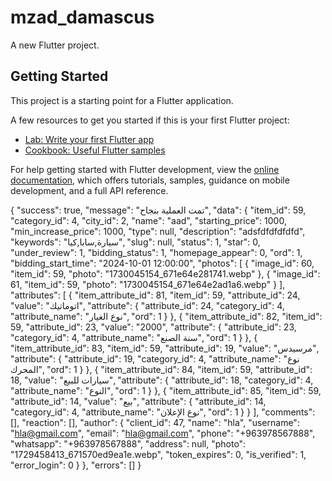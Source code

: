 # mzad_damascus

A new Flutter project.

## Getting Started

This project is a starting point for a Flutter application.

A few resources to get you started if this is your first Flutter project:

- [Lab: Write your first Flutter app](https://docs.flutter.dev/get-started/codelab)
- [Cookbook: Useful Flutter samples](https://docs.flutter.dev/cookbook)

For help getting started with Flutter development, view the
[online documentation](https://docs.flutter.dev/), which offers tutorials,
samples, guidance on mobile development, and a full API reference.

{
"success": true,
"message": "تمت العملية بنجاح",
"data": {
"item_id": 59,
"category_id": 4,
"city_id": 2,
"name": "aad",
"starting_price": 1000,
"min_increase_price": 1000,
"type": null,
"description": "adsfdfdfdfdfd",
"keywords": "سيارة,سابا,كيا",
"slug": null,
"status": 1,
"star": 0,
"under_review": 1,
"bidding_status": 1,
"homepage_appear": 0,
"ord": 1,
"bidding_start_time": "2024-10-01 12:00:00",
"photos": [
{
"image_id": 60,
"item_id": 59,
"photo": "1730045154_671e64e281741.webp"
},
{
"image_id": 61,
"item_id": 59,
"photo": "1730045154_671e64e2ad1a6.webp"
}
],
"attributes": [
{
"item_attribute_id": 81,
"item_id": 59,
"attribute_id": 24,
"value": "اتوماتيك",
"attribute": {
"attribute_id": 24,
"category_id": 4,
"attribute_name": "نوع الغيار",
"ord": 1
}
},
{
"item_attribute_id": 82,
"item_id": 59,
"attribute_id": 23,
"value": "2000",
"attribute": {
"attribute_id": 23,
"category_id": 4,
"attribute_name": "سنة الصنع",
"ord": 1
}
},
{
"item_attribute_id": 83,
"item_id": 59,
"attribute_id": 19,
"value": "مرسيدس",
"attribute": {
"attribute_id": 19,
"category_id": 4,
"attribute_name": "نوع المحرك",
"ord": 1
}
},
{
"item_attribute_id": 84,
"item_id": 59,
"attribute_id": 18,
"value": "سيارات للبيع",
"attribute": {
"attribute_id": 18,
"category_id": 4,
"attribute_name": "النوع",
"ord": 1
}
},
{
"item_attribute_id": 85,
"item_id": 59,
"attribute_id": 14,
"value": "بيع",
"attribute": {
"attribute_id": 14,
"category_id": 4,
"attribute_name": "نوع الإعلان",
"ord": 1
}
}
],
"comments": [],
"reaction": [],
"author": {
"client_id": 47,
"name": "hla",
"username": "hla@gmail.com",
"email": "hla@gmail.com",
"phone": "+963978567888",
"whatsapp": "+963978567888",
"address": null,
"photo": "1729458413_671570ed9ea1e.webp",
"token_expires": 0,
"is_verified": 1,
"error_login": 0
}
},
"errors": []
}